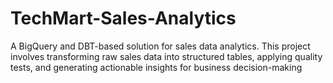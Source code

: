 # TechMart-Sales-Analytics
A BigQuery and DBT-based solution for sales data analytics. This project involves transforming raw sales data into structured tables, applying quality tests, and generating actionable insights for business decision-making

